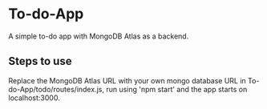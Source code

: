 # To-do-App
A simple to-do app with MongoDB Atlas as a backend.

## Steps to use
Replace the MongoDB Atlas URL with your own mongo database URL in To-do-App/todo/routes/index.js, run using 'npm start' and the app starts on localhost:3000. 
